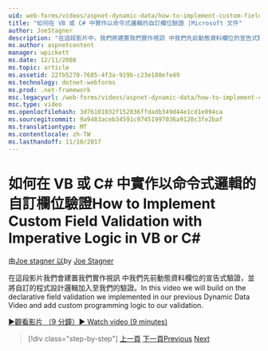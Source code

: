 ```yaml
---
uid: web-forms/videos/aspnet-dynamic-data/how-to-implement-custom-field-validation-with-imperative-logic-in-vb-or-c
title: "如何在 VB 或 C# 中實作以命令式邏輯的自訂欄位驗證 |Microsoft 文件"
author: JoeStagner
description: "在這段影片中，我們將建置我們實作視訊 中我們先前動態資料欄位的宣告式驗證和將自訂的程式設計邏輯加入至我們 val..."
ms.author: aspnetcontent
manager: wpickett
ms.date: 12/11/2008
ms.topic: article
ms.assetid: 22fb5270-7685-4f3a-919b-c23e180efe49
ms.technology: dotnet-webforms
ms.prod: .net-framework
msc.legacyurl: /web-forms/videos/aspnet-dynamic-data/how-to-implement-custom-field-validation-with-imperative-logic-in-vb-or-c
msc.type: video
ms.openlocfilehash: 3d76101032f152836ffdadb349d44e1cd1e094ca
ms.sourcegitcommit: 9a9483aceb34591c97451997036a9120c3fe2baf
ms.translationtype: MT
ms.contentlocale: zh-TW
ms.lasthandoff: 11/10/2017
---
```

<a name="how-to-implement-custom-field-validation-with-imperative-logic-in-vb-or-c"></a><span data-ttu-id="ae084-103">如何在 VB 或 C# 中實作以命令式邏輯的自訂欄位驗證</span><span class="sxs-lookup"><span data-stu-id="ae084-103">How to Implement Custom Field Validation with Imperative Logic in VB or C#</span></span>
====================
<span data-ttu-id="ae084-104">由[Joe stagner 以](https://github.com/JoeStagner)</span><span class="sxs-lookup"><span data-stu-id="ae084-104">by [Joe Stagner](https://github.com/JoeStagner)</span></span>

<span data-ttu-id="ae084-105">在這段影片我們會建置我們實作視訊 中我們先前動態資料欄位的宣告式驗證，並將自訂的程式設計邏輯加入至我們的驗證。</span><span class="sxs-lookup"><span data-stu-id="ae084-105">In this video we will build on the declarative field validation we implemented in our previous Dynamic Data Video and add custom programming logic to our validation.</span></span>

[<span data-ttu-id="ae084-106">&#9654;觀看影片 （9 分鐘）</span><span class="sxs-lookup"><span data-stu-id="ae084-106">&#9654; Watch video (9 minutes)</span></span>](https://channel9.msdn.com/Blogs/ASP-NET-Site-Videos/how-to-implement-custom-field-validation-with-imperative-logic-in-vb-or-c)

>[!div class="step-by-step"]
<span data-ttu-id="ae084-107">[上一頁](how-to-use-attribute-validation-in-aspnet-dynamic-data-applications.md)
[下一頁](how-to-remove-columns-from-your-dynamicdata-data-grids.md)</span><span class="sxs-lookup"><span data-stu-id="ae084-107">[Previous](how-to-use-attribute-validation-in-aspnet-dynamic-data-applications.md)
[Next](how-to-remove-columns-from-your-dynamicdata-data-grids.md)</span></span>
